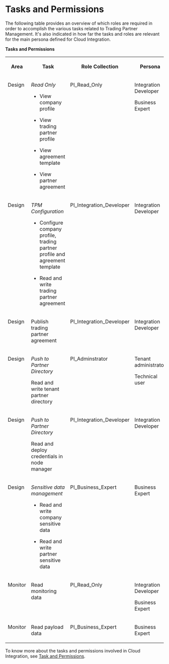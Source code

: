 <!-- loioeb14b2279fca422d9b64b6525a23fbdf -->

# Tasks and Permissions

The following table provides an overview of which roles are required in order to accomplish the various tasks related to Trading Partner Management. It's also indicated in how far the tasks and roles are relevant for the main persona defined for Cloud Integration.

**Tasks and Permissions**


<table>
<tr>
<th valign="top">

Area

</th>
<th valign="top">

Task

</th>
<th valign="top">

Role Collection

</th>
<th valign="top">

Persona

</th>
</tr>
<tr>
<td valign="top">

Design

</td>
<td valign="top">

*Read Only*

-   View company profile

-   View trading partner profile
-   View agreement template
-   View partner agreement



</td>
<td valign="top">

PI\_Read\_Only

</td>
<td valign="top">

Integration Developer

Business Expert

</td>
</tr>
<tr>
<td valign="top">

Design

</td>
<td valign="top">

*TPM Configuration*

-   Configure company profile, trading partner profile and agreement template

-   Read and write trading partner agreement



</td>
<td valign="top">

PI\_Integration\_Developer

</td>
<td valign="top">

Integration Developer

</td>
</tr>
<tr>
<td valign="top">

Design

</td>
<td valign="top">

Publish trading partner agreement

</td>
<td valign="top">

PI\_Integration\_Developer

</td>
<td valign="top">

Integration Developer

</td>
</tr>
<tr>
<td valign="top">

Design

</td>
<td valign="top">

*Push to Partner Directory*

Read and write tenant partner directory

</td>
<td valign="top">

PI\_Adminstrator

</td>
<td valign="top">

Tenant administrator

Technical user

</td>
</tr>
<tr>
<td valign="top">

Design

</td>
<td valign="top">

*Push to Partner Directory*

Read and deploy credentials in node manager

</td>
<td valign="top">

PI\_Integration\_Developer

</td>
<td valign="top">

Integration Developer

</td>
</tr>
<tr>
<td valign="top">

Design

</td>
<td valign="top">

*Sensitive data management*

-   Read and write company sensitive data

-   Read and write partner sensitive data



</td>
<td valign="top">

PI\_Business\_Expert

</td>
<td valign="top">

Business Expert

</td>
</tr>
<tr>
<td valign="top">

Monitor

</td>
<td valign="top">

Read monitoring data

</td>
<td valign="top">

PI\_Read\_Only

</td>
<td valign="top">

Integration Developer

Business Expert

</td>
</tr>
<tr>
<td valign="top">

Monitor

</td>
<td valign="top">

Read payload data

</td>
<td valign="top">

PI\_Business\_Expert

</td>
<td valign="top">

Business Expert

</td>
</tr>
</table>

To know more about the tasks and permissions involved in Cloud Integration, see [Task and Permissions](https://help.sap.com/viewer/368c481cd6954bdfa5d0435479fd4eaf/Cloud/en-US/fda781c59e4b46a390ce5b409f60365e.html).

